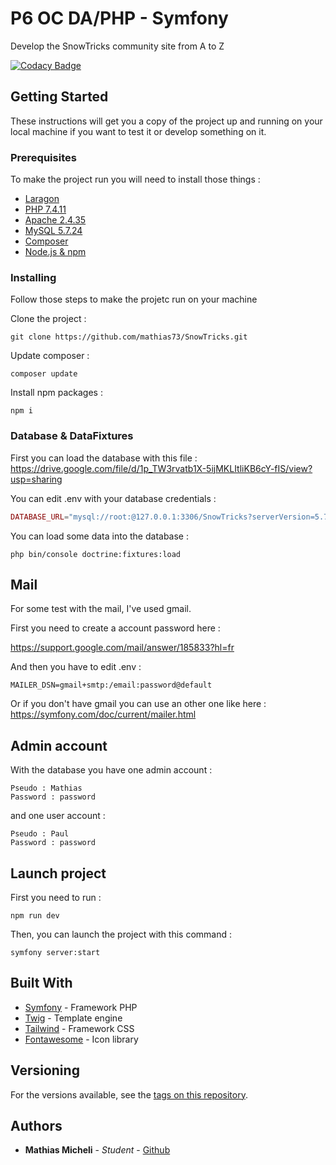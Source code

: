# P6 OC DA/PHP - Symfony

Develop the SnowTricks community site from A to Z

[![Codacy Badge](https://app.codacy.com/project/badge/Grade/be8e95dcbea945d3827803f70c6b7c6c)](https://www.codacy.com/gh/mathiiii-dev/SnowTricks/dashboard?utm_source=github.com&amp;utm_medium=referral&amp;utm_content=mathiiii-dev/SnowTricks&amp;utm_campaign=Badge_Grade)

## Getting Started

These instructions will get you a copy of the project up and running on your local machine if you want to test it or develop something on it.

### Prerequisites

To make the project run you will need to install those things :

* [Laragon](https://laragon.org/download/)
* [PHP 7.4.11](https://www.php.net/releases/index.php)
* [Apache 2.4.35](http://archive.apache.org/dist/httpd/httpd-2.4.35.tar.gz)
* [MySQL 5.7.24](https://downloads.mysql.com/archives/get/p/23/file/mysql-5.7.24-winx64.zip)
* [Composer](https://getcomposer.org/download/)
* [Node.js & npm](https://nodejs.org/fr/)

### Installing

Follow those steps to make the projetc run on your machine

Clone the project :
```
git clone https://github.com/mathias73/SnowTricks.git
```
Update composer :
```
composer update
```
Install npm packages :
```
npm i
```

### Database & DataFixtures

First you can load the database with this file : 
https://drive.google.com/file/d/1p_TW3rvatb1X-5ijMKLItliKB6cY-fIS/view?usp=sharing

You can edit .env with your database credentials : 
```php
DATABASE_URL="mysql://root:@127.0.0.1:3306/SnowTricks?serverVersion=5.7"
```

You can load some data into the database : 
```
php bin/console doctrine:fixtures:load
```
## Mail

For some test with the mail, I've used gmail.

First you need to create a account password here : 

https://support.google.com/mail/answer/185833?hl=fr

And then you have to edit .env : 
```
MAILER_DSN=gmail+smtp:/email:password@default
```

Or if you don't have gmail you can use an other one like here : https://symfony.com/doc/current/mailer.html

## Admin account

With the database you have one admin account : 
```
Pseudo : Mathias
Password : password
```
and one user account : 
```
Pseudo : Paul
Password : password
```

## Launch project

First you need to run : 
```
npm run dev
```

Then, you can launch the project with this command : 
```
symfony server:start
```

## Built With

* [Symfony](https://symfony.com/) - Framework PHP
* [Twig](https://twig.symfony.com/) - Template engine
* [Tailwind](https://tailwindcss.com/) - Framework CSS
* [Fontawesome](https://fontawesome.com/) - Icon library


## Versioning

For the versions available, see the [tags on this repository](https://github.com/mathias73/snowtricks/tags). 

## Authors

* **Mathias Micheli** - *Student* - [Github](https://github.com/mathias73)

